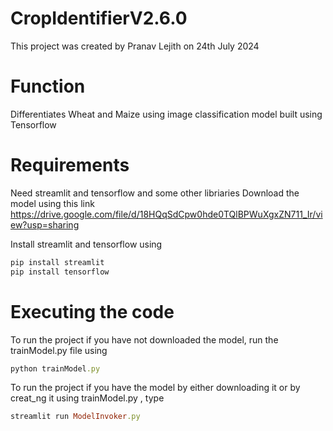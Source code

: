 # CropIdentifierV2.6.0

This project was created by Pranav Lejith on 24th July 2024

# Function

Differentiates Wheat and Maize using image classification model built using Tensorflow

# Requirements

Need streamlit and tensorflow and some other libriaries
Download the model using this link
https://drive.google.com/file/d/18HQqSdCpw0hde0TQlBPWuXgxZN711_Ir/view?usp=sharing

Install streamlit and tensorflow using
```ruby
pip install streamlit
pip install tensorflow
```
# Executing the code

To run the project if you have not downloaded the model, run the trainModel.py file using 
```ruby
python trainModel.py
```
To run the project if you have the model by either downloading it or by creat_ng it using trainModel.py , type
```ruby
streamlit run ModelInvoker.py
```

